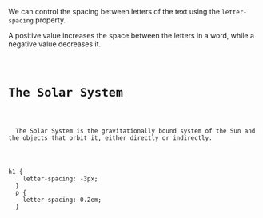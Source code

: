 We can control the spacing
between letters of the text
using the `letter-spacing` property.

A positive value increases the space between
the letters in a word, while a negative
value decreases it.

<Editor lang="css">
<code>
<panel lang="html">
<h1>The Solar System</h1>
<p>
  The Solar System is the gravitationally bound system of the Sun and the objects that orbit it, either directly or indirectly.
</p>
</panel>
<panel lang="css">
h1 {
    letter-spacing: -3px;
  }
  p {
    letter-spacing: 0.2em;
  }
</panel>
</code>
</Editor>